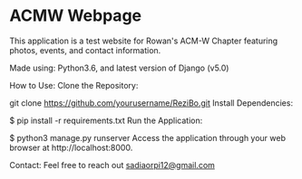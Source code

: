 # ACMW Webpage
This application is a test website for Rowan's ACM-W Chapter featuring photos, events, and contact information.

Made using: Python3.6, and latest version of Django (v5.0)

How to Use:
Clone the Repository:

git clone https://github.com/yourusername/ReziBo.git
Install Dependencies:

$ pip install -r requirements.txt
Run the Application:

$ python3 manage.py runserver
Access the application through your web browser at http://localhost:8000.

Contact:
Feel free to reach out sadiaorpi12@gmail.com
